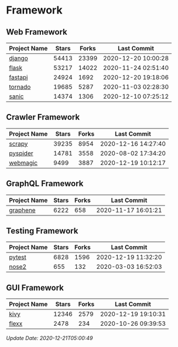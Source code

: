 # Framework

## Web Framework
| Project Name | Stars | Forks | Last Commit |
| ------------ | ----- | ----- | ----------- |
| [django](https://github.com/django/django) | 54413 | 23399 | 2020-12-20 10:00:28 |
| [flask](https://github.com/pallets/flask) | 53217 | 14022 | 2020-11-24 02:51:40 |
| [fastapi](https://github.com/tiangolo/fastapi) | 24924 | 1692 | 2020-12-20 19:18:06 |
| [tornado](https://github.com/tornadoweb/tornado) | 19685 | 5287 | 2020-11-03 02:28:30 |
| [sanic](https://github.com/huge-success/sanic) | 14374 | 1306 | 2020-12-10 07:25:12 |

## Crawler Framework
| Project Name | Stars | Forks | Last Commit |
| ------------ | ----- | ----- | ----------- |
| [scrapy](https://github.com/scrapy/scrapy) | 39235 | 8954 | 2020-12-16 14:27:40 |
| [pyspider](https://github.com/binux/pyspider) | 14781 | 3558 | 2020-08-02 17:34:20 |
| [webmagic](https://github.com/code4craft/webmagic) | 9499 | 3887 | 2020-12-19 10:12:17 |

## GraphQL Framework
| Project Name | Stars | Forks | Last Commit |
| ------------ | ----- | ----- | ----------- |
| [graphene](https://github.com/graphql-python/graphene) | 6222 | 658 | 2020-11-17 16:01:21 |

## Testing Framework
| Project Name | Stars | Forks | Last Commit |
| ------------ | ----- | ----- | ----------- |
| [pytest](https://github.com/pytest-dev/pytest) | 6828 | 1596 | 2020-12-19 11:32:20 |
| [nose2](https://github.com/nose-devs/nose2) | 655 | 132 | 2020-03-03 16:52:03 |

## GUI Framework
| Project Name | Stars | Forks | Last Commit |
| ------------ | ----- | ----- | ----------- |
| [kivy](https://github.com/kivy/kivy) | 12346 | 2579 | 2020-12-19 19:10:31 |
| [flexx](https://github.com/flexxui/flexx) | 2478 | 234 | 2020-10-26 09:39:53 |

*Update Date: 2020-12-21T05:00:49*